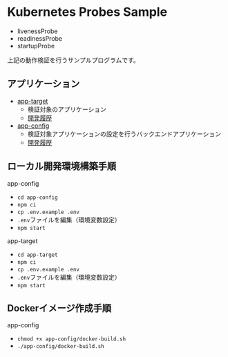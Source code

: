 <!-- omit in toc -->
# Kubernetes Probes Sample

- livenessProbe
- readinessProbe
- startupProbe

上記の動作検証を行うサンプルプログラムです。

## アプリケーション

- [app-target](app-target/)
  - 検証対象のアプリケーション
  - [開発履歴](history-app-target.md)
- [app-config](app-config/)
  - 検証対象アプリケーションの設定を行うバックエンドアプリケーション
  - [開発履歴](history-app-config.md)

## ローカル開発環境構築手順

app-config

- `cd app-config`
- `npm ci`
- `cp .env.example .env`
- `.env`ファイルを編集（環境変数設定）
- `npm start`

app-target

- `cd app-target`
- `npm ci`
- `cp .env.example .env`
- `.env`ファイルを編集（環境変数設定）
- `npm start`

## Dockerイメージ作成手順

app-config

- `chmod +x app-config/docker-build.sh`
- `./app-config/docker-build.sh`
